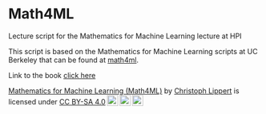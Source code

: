 # Math4ML
Lecture script for the Mathematics for Machine Learning lecture at HPI

This script is based on the Mathematics for Machine Learning scripts at UC Berkeley that can be found at [math4ml](https://github.com/gwthomas/math4ml).

Link to the book [click here](https://healthml.github.io/Math4ML/)


<p xmlns:cc="http://creativecommons.org/ns#" xmlns:dct="http://purl.org/dc/terms/"><a property="dct:title" rel="cc:attributionURL" href="https://healthml.github.io/Math4ML/">Mathematics for Machine Learning (Math4ML)</a> by <a rel="cc:attributionURL dct:creator" property="cc:attributionName" href="https://hpi.de/lippert">Christoph Lippert</a> is licensed under <a href="https://creativecommons.org/licenses/by-sa/4.0/?ref=chooser-v1" target="_blank" rel="license noopener noreferrer" style="display:inline-block;">CC BY-SA 4.0<img style="height:22px!important;margin-left:3px;vertical-align:text-bottom;" src="https://mirrors.creativecommons.org/presskit/icons/cc.svg?ref=chooser-v1" alt=""><img style="height:22px!important;margin-left:3px;vertical-align:text-bottom;" src="https://mirrors.creativecommons.org/presskit/icons/by.svg?ref=chooser-v1" alt=""><img style="height:22px!important;margin-left:3px;vertical-align:text-bottom;" src="https://mirrors.creativecommons.org/presskit/icons/sa.svg?ref=chooser-v1" alt=""></a></p>
